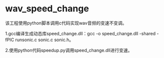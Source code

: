 # wav_speed_change
该工程使用python脚本调用c代码实现wav音频的变速不变调。

1.gcc编译生成动态库speed_change.dll：gcc -o speed_change.dll -shared -fPIC runsonic.c sonic.c sonic.h。

2.使用python代码speedup.py调用speed_change.dll进行变速。
